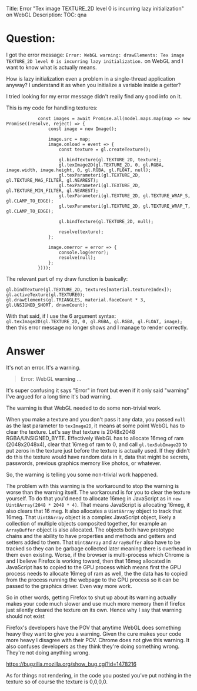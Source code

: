 Title: Error "Tex image TEXTURE_2D level 0 is incurring lazy initialization" on WebGL
Description:
TOC: qna

# Question:

I got the error message: `Error: WebGL warning: drawElements: Tex image TEXTURE_2D level 0 is incurring lazy initialization.` on WebGL and I want to know what is actually means.

How is lazy initialization even a problem in a single-thread application anyway? I understand it as when you initialize a variable inside a getter?

I tried looking for my error message didn't really find any good info on it.


This is my code for handling textures:

````
            const images = await Promise.all(model.maps.map(map => new Promise((resolve, reject) => {
                const image = new Image();

                image.src = map;
                image.onload = event => {
                    const texture = gl.createTexture();

                    gl.bindTexture(gl.TEXTURE_2D, texture);
                    gl.texImage2D(gl.TEXTURE_2D, 0, gl.RGBA, image.width, image.height, 0, gl.RGBA, gl.FLOAT, null);
                    gl.texParameteri(gl.TEXTURE_2D, gl.TEXTURE_MAG_FILTER, gl.NEAREST);
                    gl.texParameteri(gl.TEXTURE_2D, gl.TEXTURE_MIN_FILTER, gl.NEAREST);
                    gl.texParameteri(gl.TEXTURE_2D, gl.TEXTURE_WRAP_S, gl.CLAMP_TO_EDGE);
                    gl.texParameteri(gl.TEXTURE_2D, gl.TEXTURE_WRAP_T, gl.CLAMP_TO_EDGE);

                    gl.bindTexture(gl.TEXTURE_2D, null);

                    resolve(texture);
                };

                image.onerror = error => {
                    console.log(error);
                    resolve(null);
                };
            })));
````

The relevant part of my draw function is basically:

````
gl.bindTexture(gl.TEXTURE_2D, textures[material.textureIndex]);
gl.activeTexture(gl.TEXTURE0);
gl.drawElements(gl.TRIANGLES, material.faceCount * 3, gl.UNSIGNED_SHORT, drawnCount);
````

With that said, if I use the 6 argument syntax: ` gl.texImage2D(gl.TEXTURE_2D, 0, gl.RGBA, gl.RGBA, gl.FLOAT, image);` then this error message no longer shows and I manage to render correctly.

# Answer

It's not an error. It's a warning.

> Error: WebGL **warning** ...

It's super confusing it says "Error" in front but even if it only said "warning" I've argued for a long time it's bad warning.

The warning is that WebGL needed to do some non-trivial work. 

When you make a texture and you don't pass it any data, you passed `null` as the last parameter to `texImage2D`, it means at some point WebGL has to clear the texture. Let's say that texture is 2048x2048 RGBA/UNSIGNED_BYTE. Effectively WebGL has to allocate 16meg of ram (2048x2048x4), clear that 16meg of ram to 0, and call `gl.texSubImage2D` to put zeros in the texture just before the texture is actually used. If they didn't do this the texture would have random data in it, data that might be secrets, passwords, previous graphics memory like photos, or whatever.

So, the warning is telling you some non-trivial work happened.

The problem with this warning is the workaround to stop the warning is worse than the warning itself. The workaround is for you to clear the texture yourself. To do that you'd need to allocate 16meg in JavaScript as in `new Uint8Array(2048 * 2048 * 4)`. That means JavaScript is allocating 16meg, it also clears that 16 meg. It also allocates a `Uint8Array` object to track that 16meg. That `Uint8Array` object is a complex JavaScript object, likely a collection of multiple objects composited together, for example an `ArrayBuffer` object is also allocated. The objects both have prototype chains and the ability to have properties and methods and getters and setters added to them. That `Uint8Array` and `ArrayBuffer` also have to be tracked so they can be garbage collected later meaning there is overhead in them even existing. Worse, if the browser is multi-process which Chrome is and I believe Firefox is working toward, then that 16meg allocated in JavaScript has to copied to the GPU process which means first the GPU process needs to allocate 16meg of ram as well, the the data has to copied from the process running the webpage to the GPU process so it can be passed to the graphics driver. Even way more work.

So in other words, getting Firefox to shut up about its warning actually makes your code much slower and use much more memory then if firefox just silently cleared the texture on its own. Hence why I say that warning should not exist

Firefox's developers have the POV that anytime WebGL does something heavy they want to give you a warning. Given the cure makes your code more heavy I disagree with their POV. Chrome does not give this warning. It also confuses developers as they think they're doing something wrong. They're not doing anything wrong.

https://bugzilla.mozilla.org/show_bug.cgi?id=1478216

As for things not rendering, in the code you posted you've put nothing in the texture so of course the texture is 0,0,0,0. 
